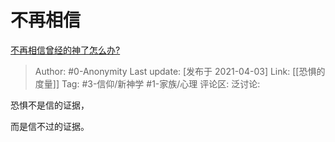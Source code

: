 # 不再相信
[不再相信曾经的神了怎么办?](https://www.zhihu.com/question/452617540/answer/1814490681)

> Author: #0-Anonymity
> Last update: [发布于 2021-04-03]
> Link: [[恐惧的度量]]
> Tag: #3-信仰/新神学 #1-家族/心理
> 评论区:
> 泛讨论:

恐惧不是信的证据，

而是信不过的证据。
